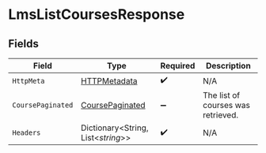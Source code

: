# LmsListCoursesResponse


## Fields

| Field                                                         | Type                                                          | Required                                                      | Description                                                   |
| ------------------------------------------------------------- | ------------------------------------------------------------- | ------------------------------------------------------------- | ------------------------------------------------------------- |
| `HttpMeta`                                                    | [HTTPMetadata](../../Models/Components/HTTPMetadata.md)       | :heavy_check_mark:                                            | N/A                                                           |
| `CoursePaginated`                                             | [CoursePaginated](../../Models/Components/CoursePaginated.md) | :heavy_minus_sign:                                            | The list of courses was retrieved.                            |
| `Headers`                                                     | Dictionary<String, List<*string*>>                            | :heavy_check_mark:                                            | N/A                                                           |